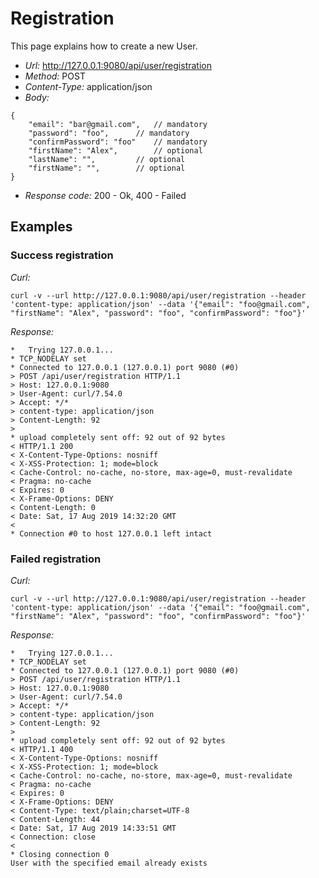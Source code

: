 # Registration

This page explains how to create a new User.

- *Url:* http://127.0.0.1:9080/api/user/registration
- *Method:* POST
- *Content-Type:* application/json
- *Body:*
```
{
	"email": "bar@gmail.com",	// mandatory
	"password": "foo",		// mandatory
	"confirmPassword": "foo"	// mandatory
	"firstName": "Alex",		// optional
	"lastName": "",			// optional
	"firstName": "", 		// optional
}
```
- *Response code:* 200 - Ok, 400 - Failed

## Examples

### Success registration

*Curl:*
```
curl -v --url http://127.0.0.1:9080/api/user/registration --header 'content-type: application/json' --data '{"email": "foo@gmail.com", "firstName": "Alex", "password": "foo", "confirmPassword": "foo"}'
```

*Response:*
```
*   Trying 127.0.0.1...
* TCP_NODELAY set
* Connected to 127.0.0.1 (127.0.0.1) port 9080 (#0)
> POST /api/user/registration HTTP/1.1
> Host: 127.0.0.1:9080
> User-Agent: curl/7.54.0
> Accept: */*
> content-type: application/json
> Content-Length: 92
>
* upload completely sent off: 92 out of 92 bytes
< HTTP/1.1 200
< X-Content-Type-Options: nosniff
< X-XSS-Protection: 1; mode=block
< Cache-Control: no-cache, no-store, max-age=0, must-revalidate
< Pragma: no-cache
< Expires: 0
< X-Frame-Options: DENY
< Content-Length: 0
< Date: Sat, 17 Aug 2019 14:32:20 GMT
<
* Connection #0 to host 127.0.0.1 left intact
```

### Failed registration

*Curl:*
```
curl -v --url http://127.0.0.1:9080/api/user/registration --header 'content-type: application/json' --data '{"email": "foo@gmail.com", "firstName": "Alex", "password": "foo", "confirmPassword": "foo"}'
```

*Response:*
```
*   Trying 127.0.0.1...
* TCP_NODELAY set
* Connected to 127.0.0.1 (127.0.0.1) port 9080 (#0)
> POST /api/user/registration HTTP/1.1
> Host: 127.0.0.1:9080
> User-Agent: curl/7.54.0
> Accept: */*
> content-type: application/json
> Content-Length: 92
>
* upload completely sent off: 92 out of 92 bytes
< HTTP/1.1 400
< X-Content-Type-Options: nosniff
< X-XSS-Protection: 1; mode=block
< Cache-Control: no-cache, no-store, max-age=0, must-revalidate
< Pragma: no-cache
< Expires: 0
< X-Frame-Options: DENY
< Content-Type: text/plain;charset=UTF-8
< Content-Length: 44
< Date: Sat, 17 Aug 2019 14:33:51 GMT
< Connection: close
<
* Closing connection 0
User with the specified email already exists
```

